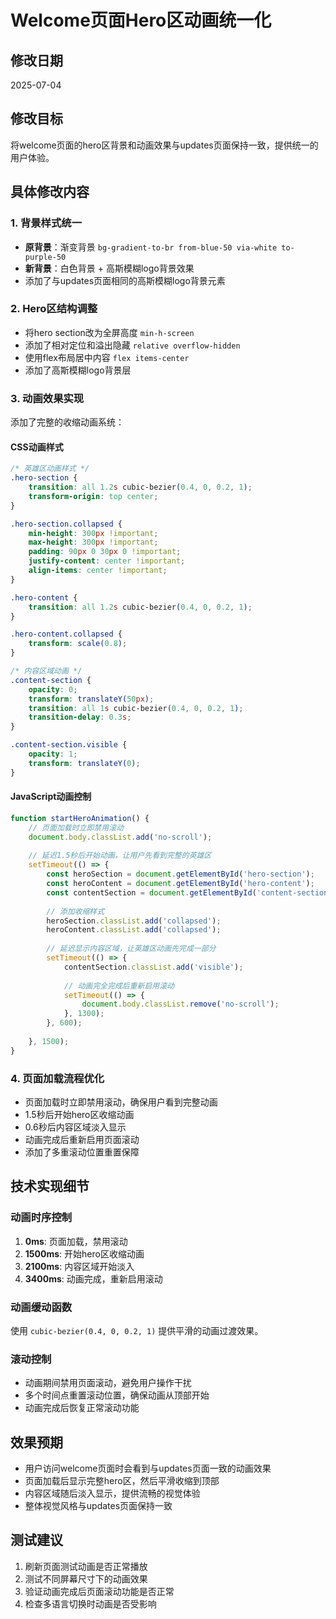 # Welcome页面Hero区动画统一化

## 修改日期
2025-07-04

## 修改目标
将welcome页面的hero区背景和动画效果与updates页面保持一致，提供统一的用户体验。

## 具体修改内容

### 1. 背景样式统一
- **原背景**：渐变背景 `bg-gradient-to-br from-blue-50 via-white to-purple-50`
- **新背景**：白色背景 + 高斯模糊logo背景效果
- 添加了与updates页面相同的高斯模糊logo背景元素

### 2. Hero区结构调整
- 将hero section改为全屏高度 `min-h-screen`
- 添加了相对定位和溢出隐藏 `relative overflow-hidden`
- 使用flex布局居中内容 `flex items-center`
- 添加了高斯模糊logo背景层

### 3. 动画效果实现
添加了完整的收缩动画系统：

#### CSS动画样式
```css
/* 英雄区动画样式 */
.hero-section {
    transition: all 1.2s cubic-bezier(0.4, 0, 0.2, 1);
    transform-origin: top center;
}

.hero-section.collapsed {
    min-height: 300px !important;
    max-height: 300px !important;
    padding: 90px 0 30px 0 !important;
    justify-content: center !important;
    align-items: center !important;
}

.hero-content {
    transition: all 1.2s cubic-bezier(0.4, 0, 0.2, 1);
}

.hero-content.collapsed {
    transform: scale(0.8);
}

/* 内容区域动画 */
.content-section {
    opacity: 0;
    transform: translateY(50px);
    transition: all 1s cubic-bezier(0.4, 0, 0.2, 1);
    transition-delay: 0.3s;
}

.content-section.visible {
    opacity: 1;
    transform: translateY(0);
}
```

#### JavaScript动画控制
```javascript
function startHeroAnimation() {
    // 页面加载时立即禁用滚动
    document.body.classList.add('no-scroll');
    
    // 延迟1.5秒后开始动画，让用户先看到完整的英雄区
    setTimeout(() => {
        const heroSection = document.getElementById('hero-section');
        const heroContent = document.getElementById('hero-content');
        const contentSection = document.getElementById('content-section');
        
        // 添加收缩样式
        heroSection.classList.add('collapsed');
        heroContent.classList.add('collapsed');
        
        // 延迟显示内容区域，让英雄区动画先完成一部分
        setTimeout(() => {
            contentSection.classList.add('visible');
            
            // 动画完全完成后重新启用滚动
            setTimeout(() => {
                document.body.classList.remove('no-scroll');
            }, 1300);
        }, 600);
        
    }, 1500);
}
```

### 4. 页面加载流程优化
- 页面加载时立即禁用滚动，确保用户看到完整动画
- 1.5秒后开始hero区收缩动画
- 0.6秒后内容区域淡入显示
- 动画完成后重新启用页面滚动
- 添加了多重滚动位置重置保障

## 技术实现细节

### 动画时序控制
1. **0ms**: 页面加载，禁用滚动
2. **1500ms**: 开始hero区收缩动画
3. **2100ms**: 内容区域开始淡入
4. **3400ms**: 动画完成，重新启用滚动

### 动画缓动函数
使用 `cubic-bezier(0.4, 0, 0.2, 1)` 提供平滑的动画过渡效果。

### 滚动控制
- 动画期间禁用页面滚动，避免用户操作干扰
- 多个时间点重置滚动位置，确保动画从顶部开始
- 动画完成后恢复正常滚动功能

## 效果预期
- 用户访问welcome页面时会看到与updates页面一致的动画效果
- 页面加载后显示完整hero区，然后平滑收缩到顶部
- 内容区域随后淡入显示，提供流畅的视觉体验
- 整体视觉风格与updates页面保持一致

## 测试建议
1. 刷新页面测试动画是否正常播放
2. 测试不同屏幕尺寸下的动画效果
3. 验证动画完成后页面滚动功能是否正常
4. 检查多语言切换时动画是否受影响
